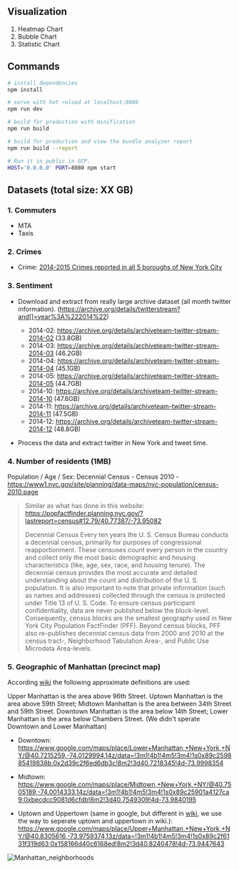 ## Visualization

1. Heatmap Chart
2. Bubble Chart
3. Statistic Chart

## Commands

``` bash
# install dependencies
npm install

# serve with hot reload at localhost:8080
npm run dev

# build for production with minification
npm run build

# build for production and view the bundle analyzer report
npm run build --report

# Run it in public in GCP.
HOST='0.0.0.0' PORT=8080 npm start
```


## Datasets (total size: XX GB)

### 1. Commuters

- MTA
- Taxis

### 2. Crimes

- Crime: [2014-2015 Crimes reported in all 5 boroughs of New York City](https://www.kaggle.com/adamschroeder/crimes-new-york-city#Crime_Column_Description.csv)

### 3. Sentiment

- Download and extract from really large archive dataset (all month twitter information). (https://archive.org/details/twitterstream?and[]=year%3A%222014%22)

  - 2014-02: https://archive.org/details/archiveteam-twitter-stream-2014-02 (33.8GB)
  - 2014-03: https://archive.org/details/archiveteam-twitter-stream-2014-03 (46.2GB)
  - 2014-04: https://archive.org/details/archiveteam-twitter-stream-2014-04 (45.1GB)
  - 2014-05: https://archive.org/details/archiveteam-twitter-stream-2014-05 (44.7GB)
  - 2014-10: https://archive.org/details/archiveteam-twitter-stream-2014-10 (47.6GB)
  - 2014-11: https://archive.org/details/archiveteam-twitter-stream-2014-11 (47.5GB)
  - 2014-12: https://archive.org/details/archiveteam-twitter-stream-2014-12 (48.8GB)
 
- Process the data and extract twitter in New York and tweet time.


### 4. Number of residents (1MB)

Population / Age / Sex: Decennial Census - Census 2010 - https://www1.nyc.gov/site/planning/data-maps/nyc-population/census-2010.page

> Similar as what has done in this website: https://popfactfinder.planning.nyc.gov/?lastreport=census#12.79/40.77387/-73.95082
> 
> Decennial Census
> Every ten years the U. S. Census Bureau conducts a decennial census, primarily for purposes of congressional reapportionment. These censuses count every person in the country and collect only the most basic demographic and housing characteristics (like, age, sex, race, and housing tenure). The decennial census provides the most accurate and detailed understanding about the count and distribution of the U. S. population. It is also important to note that private information (such as names and addresses) collected through the census is protected under Title 13 of U. S. Code. To ensure census participant confidentiality, data are never published below the block-level. Consequently, census blocks are the smallest geography used in New York City Population FactFinder (PFF). Beyond census blocks, PFF also re-publishes decennial census data from 2000 and 2010 at the census tract-, Neighborhood Tabulation Area-, and Public Use Microdata Area-levels.

### 5. Geographic of Manhattan (precinct map)

According [wiki](https://en.wikipedia.org/wiki/List_of_Manhattan_neighborhoods) the following approximate definitions are used:

Upper Manhattan is the area above 96th Street.
Uptown Manhattan is the area above 59th Street;
Midtown Manhattan is the area between 34th Street and 59th Street.
Downtown Manhattan is the area below 14th Street; 
Lower Manhattan is the area below Chambers Street. (We didn't sperate Downtown and Lower Manhattan)

- Downtown: https://www.google.com/maps/place/Lower+Manhattan,+New+York,+NY/@40.7215259,-74.0129994,14z/data=!3m1!4b1!4m5!3m4!1s0x89c259885419838b:0x2d39c2f6ed6db3c!8m2!3d40.7218345!4d-73.9998354

- Midtown: https://www.google.com/maps/place/Midtown,+New+York,+NY/@40.7505189,-74.0014333,14z/data=!3m1!4b1!4m5!3m4!1s0x89c25901a4127ca9:0xbecdcc9081d6cfdb!8m2!3d40.7549309!4d-73.9840195

- Uptown and Uppertown (same in google, but different in [wiki](https://en.wikipedia.org/wiki/List_of_Manhattan_neighborhoods), we use the way to seperate uptown and uppertown in wiki.): https://www.google.com/maps/place/Upper+Manhattan,+New+York,+NY/@40.8305616,-73.9759374,13z/data=!3m1!4b1!4m5!3m4!1s0x89c2f6131f319d63:0x158166d40c6168ed!8m2!3d40.8240478!4d-73.9447643

![Manhattan_neighborhoods](https://upload.wikimedia.org/wikipedia/commons/5/5a/Manhattan_neighborhoods.png)
